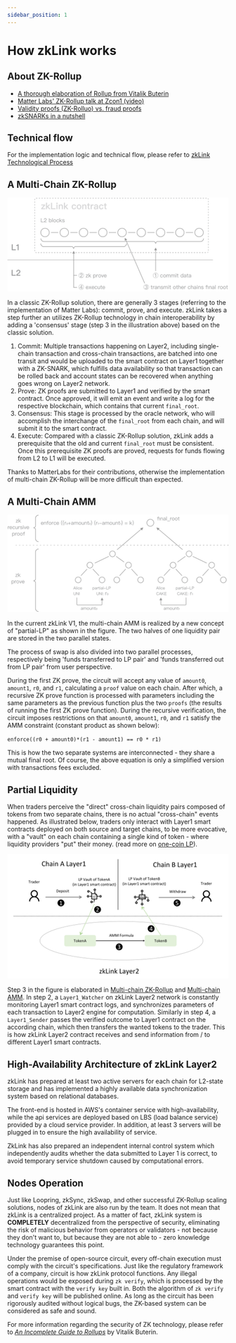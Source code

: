 ```yaml
---
sidebar_position: 1
---
```


# How zkLink works

## About ZK-Rollup
- [A thorough elaboration of Rollup from Vitalik Buterin](https://vitalik.ca/general/2021/01/05/rollup.html)
- [Matter Labs' ZK-Rollup talk at Zcon1 (video)](https://www.youtube.com/watch?v=QyM9qdFKsEA)
- [Validity proofs (ZK-Rolluo) vs. fraud proofs](https://medium.com/starkware/validity-proofs-vs-fraud-proofs-4ef8b4d3d87a)
- [zkSNARKs in a nutshell](https://blog.ethereum.org/2016/12/05/zksnarks-in-a-nutshell/)

## Technical flow
For the implementation logic and technical flow, please refer to [zkLink Technological Process](/docs/Technology/Overview#zklink-technological-process)

## A Multi-Chain ZK-Rollup

![Contract](../../static/img/tech/offchain.png)

In a classic ZK-Rollup solution, there are generally 3 stages (referring to the implementation of Matter Labs): commit, prove, and execute. zkLink takes a step further an utilizes ZK-Rollup technology in chain interoperability by adding a 'consensus' stage (step 3 in the illustration above) based on the classic solution.

1. <span className="highlight">Commit</span>: Multiple transactions happening on Layer2, including single-chain transaction and cross-chain transactions, are batched into one transit and would be uploaded to the smart contract on Layer1 together with a ZK-SNARK, which fulfills data availability so that transaction can be rolled back and account states can be recovered when anything goes wrong on Layer2 network.
2. <span className="highlight">Prove</span>: ZK proofs are submitted to Layer1 and verified by the smart contract. Once approved, it will emit an event and write a log for the respective blockchain, which contains that current `final_root`.
3. <span className="highlight">Consensus</span>: This stage is processed by the oracle network, who will accomplish the interchange of the `final_root` from each chain, and will submit it to the smart contract.
4. <span className="highlight">Execute</span>: Compared with a classic ZK-Rollup solution, zkLink adds a prerequisite that the old and current `final_root` must be consistent. Once this prerequisite ZK proofs are proved, requests for funds flowing from L2 to L1 will be executed.

Thanks to MatterLabs for their contributions, otherwise the implementation of multi-chain ZK-Rollup will be more difficult than expected.

## A Multi-Chain AMM
![AMM](../../static/img/tech/chains-amm.png)

In the current zkLink V1, the multi-chain AMM is realized by a new concept of "partial-LP" as shown in the figure. The two halves of one liquidity pair are stored in the two parallel states.

The process of swap is also divided into two parallel processes, respectively being 'funds transferred to LP pair' and 'funds transferred out from LP pair' from user perspective.

During the first ZK prove, the circuit will accept any value of `amount0`, `amount1`, `r0`, and `r1`, calculating a `proof` value on each chain. After which, a recursive ZK prove function is processed with parameters including the same parameters as the previous function plus the two `proofs` (the results of running the first ZK prove function). During the recursive verification, the circuit imposes restrictions on that `amount0`, `amount1`, `r0`, and `r1` satisfy the AMM constraint (constant product as shown below):

`enforce((r0 + amount0)*(r1 - amount1) == r0 * r1)`

This is how the two separate systems are interconnected - they share a mutual final root. Of course, the above equation is only a simplified version with transactions fees excluded.

## Partial Liquidity
When traders perceive the "direct" cross-chain liquidity pairs composed of tokens from two separate chains, there is no actual "cross-chain" events happened. As illustrated below, traders only interact with Layer1 smart contracts deployed on both source and target chains, to be more evocative, with a "vault" on each chain containing a single kind of token - where liquidity providers "put" their money. (read more on [one-coin LP](/docs/functionality/L2liquidity)).


![Partial Liquidity](../../static/img/tech/PartialLiquidity.png)

Step 3 in the figure is elaborated in [Multi-chain ZK-Rollup](/docs/Technology/Technology#a-multi-chain-zk-rollup) and [Multi-chain AMM](/docs/Technology/Technology#a-multi-chain-amm). In step 2, a `Layer1_Watcher` on zkLink Layer2 network is constantly monitoring Layer1 smart contract logs, and synchronizes parameters of each transaction to Layer2 engine for computation. Similarly in step 4, a `Layer1_Sender` passes the verified outcome to Layer1 contract on the according chain, which then transfers the wanted tokens to the trader. This is how zkLink Layer2 contract receives and send information from / to different Layer1 smart contracts.



## High-Availability Architecture of zkLink Layer2

zkLink has prepared at least two active servers for each chain for L2-state storage and has implemented a highly available data synchronization system based on relational databases.

The front-end is hosted in AWS's container service with high-availability, while the api services are deployed based on LBS (load balance service) provided by a cloud service provider. In addition, at least 3 servers will be plugged in to ensure the high availability of service.

ZkLink has also prepared an independent internal control system which independently audits whether the data submitted to Layer 1 is correct, to avoid temporary service shutdown caused by computational errors.

## Nodes Operation
Just like Loopring, zkSync, zkSwap, and other successful ZK-Rollup scaling solutions, nodes of zkLink are also run by the team. It does not mean that zkLink is a centralized project. As a matter of fact, zkLink system is **COMPLETELY** decentralized from the perspective of security, eliminating the risk of malicious behavior from operators or validators - not because they don't want to, but because they are not able to - zero knowledge technology guarantees this point.

Under the premise of open-source circuit, every off-chain execution must comply with the circuit's specifications. Just like the regulatory framework of a company, circuit is how zkLink protocol functions. Any illegal operations would be exposed during `zk verify`, which is processed by the smart contract with the `verify key` built in. Both the algorithm of `zk verify` and `verify key` will be published online. As long as the circuit has been rigorously audited without logical bugs, the ZK-based system can be considered as safe and sound.

For more information regarding the security of ZK technology, please refer to  [*An Incomplete Guide to Rollups*](https://vitalik.ca/general/2021/01/05/rollup.html) by Vitalik Buterin.
